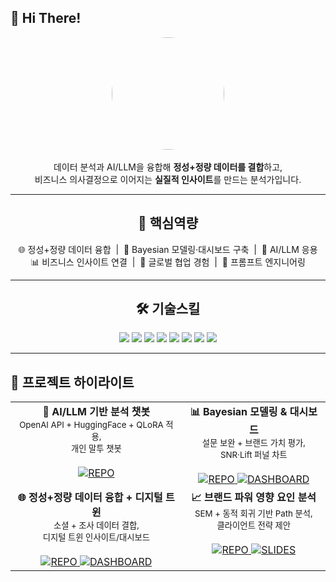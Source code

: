 ## 👋 Hi There!

<p align="center">
  <img src="images/avatar.jpg" width="180" style="border-radius:50%"><br/><br/>
  데이터 분석과 AI/LLM을 융합해 <b>정성+정량 데이터를 결합</b>하고,<br/>
  비즈니스 의사결정으로 이어지는 <b>실질적 인사이트</b>를 만드는 분석가입니다.
</p>

---

<h2 align="center">🔑 핵심역량</h2>

<p align="center">
🌐 정성+정량 데이터 융합 &nbsp;|&nbsp; 🧠 Bayesian 모델링·대시보드 구축 &nbsp;|&nbsp; 🤖 AI/LLM 응용  
<br/>
📊 비즈니스 인사이트 연결 &nbsp;|&nbsp; 🤝 글로벌 협업 경험 &nbsp;|&nbsp; 📝 프롬프트 엔지니어링
</p>

---

<h2 align="center">🛠 기술스킬</h2>

<p align="center">
  <img src="https://img.shields.io/badge/Python-3776AB?style=for-the-badge&logo=python&logoColor=white"/>
  <img src="https://img.shields.io/badge/R-276DC3?style=for-the-badge&logo=r&logoColor=white"/>
  <img src="https://img.shields.io/badge/SQL-336791?style=for-the-badge&logo=postgresql&logoColor=white"/>
  <img src="https://img.shields.io/badge/Tableau-E97627?style=for-the-badge&logo=tableau&logoColor=white"/>
  <img src="https://img.shields.io/badge/PowerBI-F2C811?style=for-the-badge&logo=powerbi&logoColor=black"/>
  <img src="https://img.shields.io/badge/PyTorch-EE4C2C?style=for-the-badge&logo=pytorch&logoColor=white"/>
  <img src="https://img.shields.io/badge/TensorFlow-FF6F00?style=for-the-badge&logo=tensorflow&logoColor=white"/>
  <img src="https://img.shields.io/badge/HuggingFace-FFCC4D?style=for-the-badge&logo=huggingface&logoColor=black"/>
</p>

---

<h2>📌 프로젝트 하이라이트</h2>
<table>
  <tr>
    <td valign="top" align="center">
      <b>🤖 AI/LLM 기반 분석 챗봇</b><br/>
      <sub>OpenAI API + HuggingFace + QLoRA 적용,<br/>개인 말투 챗봇</sub><br/><br/>
      <a href="https://github.com/your-repo-ai-llm">
        <img alt="REPO" src="https://img.shields.io/badge/REPO-181717?style=for-the-badge&logo=github&logoColor=white">
      </a>
    </td>
    <td valign="top" align="center">
      <b>📊 Bayesian 모델링 &amp; 대시보드</b><br/>
      <sub>설문 보완 + 브랜드 가치 평가,<br/>SNR·Lift 퍼널 차트</sub><br/><br/>
      <a href="https://github.com/your-repo-bayesian">
        <img alt="REPO" src="https://img.shields.io/badge/REPO-181717?style=for-the-badge&logo=github&logoColor=white">
      </a>
      <a href="https://your-dashboard-link-bayesian">
        <img alt="DASHBOARD" src="https://img.shields.io/badge/DASHBOARD-2DD4BF?style=for-the-badge&logo=tableau&logoColor=white">
      </a>
    </td>
  </tr>
  <tr>
    <td valign="top" align="center">
      <b>🌐 정성+정량 데이터 융합 + 디지털 트윈</b><br/>
      <sub>소셜 + 조사 데이터 결합,<br/>디지털 트윈 인사이트/대시보드</sub><br/><br/>
      <a href="https://github.com/your-repo-digital-twin">
        <img alt="REPO" src="https://img.shields.io/badge/REPO-181717?style=for-the-badge&logo=github&logoColor=white">
      </a>
      <a href="https://your-dashboard-link-digital-twin">
        <img alt="DASHBOARD" src="https://img.shields.io/badge/DASHBOARD-2DD4BF?style=for-the-badge&logo=tableau&logoColor=white">
      </a>
    </td>
    <td valign="top" align="center">
      <b>📈 브랜드 파워 영향 요인 분석</b><br/>
      <sub>SEM + 동적 회귀 기반 Path 분석,<br/>클라이언트 전략 제안</sub><br/><br/>
      <a href="https://github.com/your-repo-brand-power">
        <img alt="REPO" src="https://img.shields.io/badge/REPO-181717?style=for-the-badge&logo=github&logoColor=white">
      </a>
      <a href="https://your-slides-link-brand-power">
        <img alt="SLIDES" src="https://img.shields.io/badge/SLIDES-6B7280?style=for-the-badge&logo=microsoftpowerpoint&logoColor=white">
      </a>
    </td>
  </tr>
</table>
